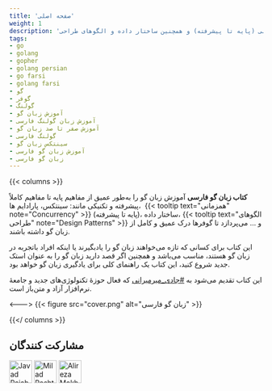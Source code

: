 ```yaml
---
title: 'صفحه اصلی'
weight: 1
description: 'آ**کتاب زبان گو فارسی** آموزش زبان گو را به‌طور عمیق از مفاهیم پایه تا مفاهیم کاملاً پیشرفته و تکنیکی مانند: سینتکس, پارادایم‌ها, همزمانی (پایه تا پیشرفته) و همچنین ساختار داده و الگوهای طراحی (Design Patterns) و ... می‌پردازد تا گوفرها درک عمیق و کامل از زبان گو داشته باشند.'
tags:
- go
- golang
- gopher
- golang persian
- go farsi
- golang farsi
- گو
- گوفر
- گولنگ
- آموزش زبان گو
- آموزش زبان گولنگ فارسی
- آموزش صفر تا صد زبان گو
- گولنگ فارسی
- سینتکس زبان گو
- آموزش زبان گو فارسی
- زبان گو فارسی
---
```

{{< columns >}}

**کتاب زبان گو فارسی** آموزش زبان گو را به‌طور عمیق از مفاهیم پایه تا مفاهیم کاملاً پیشرفته و تکنیکی مانند: سینتکس، پارادایم ها،  {{< tooltip text="همزمانی" note="Concurrency" >}} (پایه تا پیشرفته)، ساختار داده، {{< tooltip text="الگوهای طراحی" note="Design Patterns" >}} و ... می‌پردازد تا گوفرها درک عمیق و کامل از زبان گو داشته باشند.

این کتاب برای کسانی که تازه می‌خواهند زبان گو را یادبگیرند یا اینکه افراد باتجربه در زبان گو هستند، مناسب می‌باشد و همچنین اگر قصد دارید زبان گو را به عنوان استک جدید شروع کنید، این کتاب یک راهنمای کلی برای یادگیری زبان گو خواهد بود.


این کتاب تقدیم می‌شود به [#جادی_میرمیرانی](https://jadi.net/) که فعال حوزهٔ تکنولوژی‌های جدید و جامعهٔ نرم‌افزار آزاد و متن‌باز است.


<--->
{{< figure src="cover.png" alt="زبان گو فارسی" >}}

{{</ columns >}}

## مشارکت کنندگان
<p>
<a href="https://github.com/Ja7ad"><img src="https://avatars.githubusercontent.com/u/56496801?v=4" alt="Javad Rajabzadeh" title="Javad Rajabzadeh" with="45" style="width:45px;max-width:45px;height:45px" height="45" /></a>
<a href="https://github.com/Miraddo"><img src="https://avatars.githubusercontent.com/u/14594374?v=4" alt="Milad Poshtdari" title="Milad Poshtdari" with="45" style="width:45px;max-width:45px;height:45px" height="45" /></a>
<a href="https://github.com/ar-mokhtari"><img src="https://avatars.githubusercontent.com/u/49469395?v=4" alt="Alireza Mokhtari Garakani" title="Alireza Mokhtari Garakani" with="45" style="width:45px;max-width:45px;height:45px" height="45" /></a>
</p>
